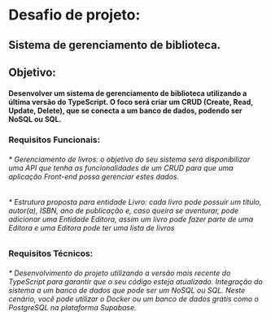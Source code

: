 # **Desafio de projeto:**

## **Sistema de gerenciamento de biblioteca.**

## Objetivo:

#### Desenvolver um sistema de gerenciamento de biblioteca utilizando a última versão do TypeScript. O foco será criar um CRUD (Create, Read, Update, Delete), que se conecta a um banco de dados, podendo ser NoSQL ou SQL.

### Requisitos Funcionais:

###### \* Gerenciamento de livros: o objetivo do seu sistema será disponibilizar uma API que tenha as funcionalidades de um CRUD para que uma aplicação Front-end possa gerenciar estes dados.

###### \* Estrutura proposta para entidade Livro: cada livro pode possuir um título, autor(a), ISBN, ano de publicação e, caso queira se aventurar, pode adicionar uma Entidade Editora, assim um livro pode fazer parte de uma Editora e uma Editora pode ter uma lista de livros

### Requisitos Técnicos:

###### \* Desenvolvimento do projeto utilizando a versão mais recente do TypeScript para garantir que o seu código esteja atualizado. Integração do sistema a um banco de dados que pode ser um NoSQL ou SQL. Neste cenário, você pode utilizar o Docker ou um banco de dados grátis como o PostgreSQL na plataforma Supabase.

